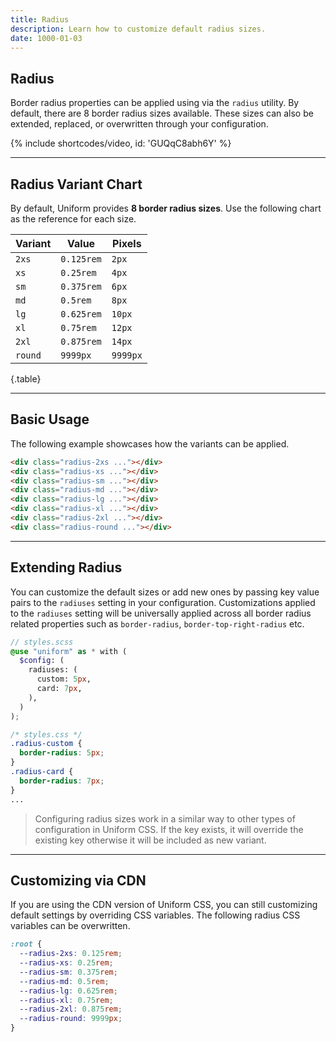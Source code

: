 ```yaml
---
title: Radius
description: Learn how to customize default radius sizes.
date: 1000-01-03
---
```


## Radius

Border radius properties can be applied using via the `radius` utility. By default, there are 8 border radius sizes available. These sizes can also be extended, replaced, or overwritten through your configuration.

{% include shortcodes/video, id: 'GUQqC8abh6Y' %}

---

## Radius Variant Chart

By default, Uniform provides **8 border radius sizes**. Use the following chart as the reference for each size.

| Variant | Value | Pixels |
| - | - | - |
| `2xs` | `0.125rem` | `2px` |
| `xs` | `0.25rem` | `4px` |
| `sm` | `0.375rem` | `6px` |
| `md` | `0.5rem` | `8px` |
| `lg` | `0.625rem` | `10px` |
| `xl` | `0.75rem` | `12px` |
| `2xl` | `0.875rem` | `14px` |
| `round` | `9999px` | `9999px` |

{.table}

---

## Basic Usage

The following example showcases how the variants can be applied.

<div class="bg-blue-gray bg-tint-800 p-20 h-200px radius-md">
  <div class="grid grid-cols-8 gap-18">
    <div class="ratio-square radius-2xs bg-black">
    </div>
    <div class="ratio-square radius-xs bg-black">
    </div>
    <div class="ratio-square radius-sm bg-black">
    </div>
    <div class="ratio-square radius-md bg-black">
    </div>
    <div class="ratio-square radius-lg bg-black">
    </div>
    <div class="ratio-square radius-xl bg-black">
    </div>
    <div class="ratio-square radius-2xl bg-black">
    </div>
    <div class="ratio-square radius-round bg-black">
    </div>
  </div>
</div>

```html
<div class="radius-2xs ..."></div>
<div class="radius-xs ..."></div>
<div class="radius-sm ..."></div>
<div class="radius-md ..."></div>
<div class="radius-lg ..."></div>
<div class="radius-xl ..."></div>
<div class="radius-2xl ..."></div>
<div class="radius-round ..."></div>
```

---

## Extending Radius

You can customize the default sizes or add new ones by passing key value pairs to the `radiuses` setting in your configuration. Customizations applied to the `radiuses` setting will be universally applied across all border radius related properties such as `border-radius`, `border-top-right-radius` etc.

```scss
// styles.scss
@use "uniform" as * with (
  $config: (
    radiuses: (
      custom: 5px,
      card: 7px,
    ),
  )
);
```

```css
/* styles.css */
.radius-custom {
  border-radius: 5px;
}
.radius-card {
  border-radius: 7px;
}
...
```

> Configuring radius sizes work in a similar way to other types of configuration in Uniform CSS. If the key exists, it will override the existing key otherwise it will be included as new variant.

---


## Customizing via CDN

If you are using the CDN version of Uniform CSS, you can still customizing default settings by overriding CSS variables. The following radius CSS variables can be overwritten.

```css
:root {
  --radius-2xs: 0.125rem;
  --radius-xs: 0.25rem;
  --radius-sm: 0.375rem;
  --radius-md: 0.5rem;
  --radius-lg: 0.625rem;
  --radius-xl: 0.75rem;
  --radius-2xl: 0.875rem;
  --radius-round: 9999px;
}
```
